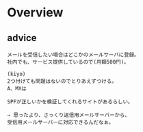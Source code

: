 
# Overview

## advice

    メールを受信したい場合はどこかのメールサーバに登録。
    社内でも、サービス提供しているので(月額500円)。

    (kiyo)
    2つ付けても問題はないのでとりあえずつける。
    A、MXは

    SPFが正しいかを検証してくれるサイトがあるらしい。

    ⇒ 思ったより、さっくり送信用メールサーバーから、
    受信用メールサーバーに対応できるんだなぁ。
